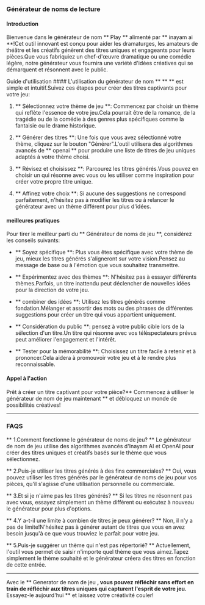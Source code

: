 ### Générateur de noms de lecture

#### Introduction
Bienvenue dans le générateur de nom ** Play ** alimenté par ** inayam ai **!Cet outil innovant est conçu pour aider les dramaturges, les amateurs de théâtre et les créatifs génèrent des titres uniques et engageants pour leurs pièces.Que vous fabriquiez un chef-d'œuvre dramatique ou une comédie légère, notre générateur vous fournira une variété d'idées créatives qui se démarquent et résonnent avec le public.

Guide d'utilisation ####
L'utilisation du générateur de nom ** ** ** est simple et intuitif.Suivez ces étapes pour créer des titres captivants pour votre jeu:

1. ** Sélectionnez votre thème de jeu **: Commencez par choisir un thème qui reflète l'essence de votre jeu.Cela pourrait être de la romance, de la tragédie ou de la comédie à des genres plus spécifiques comme la fantaisie ou le drame historique.

2. ** Générer des titres **: Une fois que vous avez sélectionné votre thème, cliquez sur le bouton "Générer".L'outil utilisera des algorithmes avancés de ** openai ** pour produire une liste de titres de jeu uniques adaptés à votre thème choisi.

3. ** Révisez et choisissez **: Parcourez les titres générés.Vous pouvez en choisir un qui résonne avec vous ou les utiliser comme inspiration pour créer votre propre titre unique.

4. ** Affinez votre choix **: Si aucune des suggestions ne correspond parfaitement, n'hésitez pas à modifier les titres ou à relancer le générateur avec un thème différent pour plus d'idées.

#### meilleures pratiques
Pour tirer le meilleur parti du ** Générateur de noms de jeu **, considérez les conseils suivants:

- ** Soyez spécifique **: Plus vous êtes spécifique avec votre thème de jeu, mieux les titres générés s'aligneront sur votre vision.Pensez au message de base ou à l'émotion que vous souhaitez transmettre.

- ** Expérimentez avec des thèmes **: N'hésitez pas à essayer différents thèmes.Parfois, un titre inattendu peut déclencher de nouvelles idées pour la direction de votre jeu.

- ** combiner des idées **: Utilisez les titres générés comme fondation.Mélanger et assortir des mots ou des phrases de différentes suggestions pour créer un titre qui vous appartient uniquement.

- ** Considération du public **: pensez à votre public cible lors de la sélection d'un titre.Un titre qui résonne avec vos téléspectateurs prévus peut améliorer l'engagement et l'intérêt.

- ** Tester pour la mémorabilité **: Choisissez un titre facile à retenir et à prononcer.Cela aidera à promouvoir votre jeu et à le rendre plus reconnaissable.

#### Appel à l'action
Prêt à créer un titre captivant pour votre pièce?** Commencez à utiliser le générateur de nom de jeu maintenant ** et débloquez un monde de possibilités créatives!

---

### FAQS

** 1.Comment fonctionne le générateur de noms de jeu? **
Le générateur de nom de jeu utilise des algorithmes avancés d'Inayam AI et OpenAI pour créer des titres uniques et créatifs basés sur le thème que vous sélectionnez.

** 2.Puis-je utiliser les titres générés à des fins commerciales? **
Oui, vous pouvez utiliser les titres générés par le générateur de noms de jeu pour vos pièces, qu'il s'agisse d'une utilisation personnelle ou commerciale.

** 3.Et si je n'aime pas les titres générés? **
Si les titres ne résonnent pas avec vous, essayez simplement un thème différent ou exécutez à nouveau le générateur pour plus d'options.

** 4.Y a-t-il une limite à combien de titres je peux générer? **
Non, il n'y a pas de limite!N'hésitez pas à générer autant de titres que vous en avez besoin jusqu'à ce que vous trouviez le parfait pour votre jeu.

** 5.Puis-je suggérer un thème qui n'est pas répertorié? **
Actuellement, l'outil vous permet de saisir n'importe quel thème que vous aimez.Tapez simplement le thème souhaité et le générateur créera des titres en fonction de cette entrée.

---

Avec le ** Generator de nom de jeu **, vous pouvez réfléchir sans effort en train de réfléchir aux titres uniques qui capturent l'esprit de votre jeu.** Essayez-le aujourd'hui ** et laissez votre créativité couler!